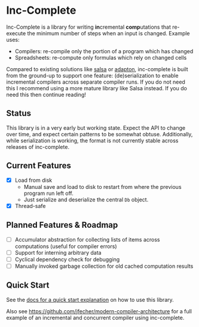 # Inc-Complete

Inc-Complete is a library for writing **in**cremental **comp**utations that re-execute the minimum
number of steps when an input is changed. Example uses:

- Compilers: re-compile only the portion of a program which has changed
- Spreadsheets: re-compute only formulas which rely on changed cells

Compared to existing solutions like [salsa](https://github.com/salsa-rs/salsa) or [adapton](https://docs.rs/adapton/latest/adapton/),
inc-complete is built from the ground-up to support one feature: (de)serialization to enable
incremental compilers across separate compiler runs. If you do not need this I recommend using
a more mature library like Salsa instead. If you do need this then continue reading!

## Status

This library is in a very early but working state. Expect the API to change over time, and
expect certain patterns to be somewhat obtuse. Additionally, while serialization is working,
the format is not currently stable across releases of inc-complete.

## Current Features

- [x] Load from disk
  - Manual save and load to disk to restart from where the previous program run left off.
  - Just serialize and deserialize the central `Db` object.
- [x] Thread-safe

## Planned Features & Roadmap

- [ ] Accumulator abstraction for collecting lists of items across computations (useful for compiler errors)
- [ ] Support for interning arbitrary data
- [ ] Cyclical dependency check for debugging
- [ ] Manually invoked garbage collection for old cached computation results

## Quick Start

See the [docs for a quick start explanation](https://docs.rs/inc-complete/latest/inc_complete/) on how to use this library.

Also see https://github.com/jfecher/modern-compiler-architecture for a full example of an incremental and concurrent compiler using inc-complete.

